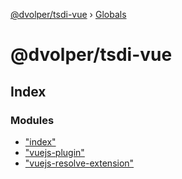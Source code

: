 [@dvolper/tsdi-vue](README.md) › [Globals](globals.md)

# @dvolper/tsdi-vue

## Index

### Modules

* ["index"](modules/_index_.md)
* ["vuejs-plugin"](modules/_vuejs_plugin_.md)
* ["vuejs-resolve-extension"](modules/_vuejs_resolve_extension_.md)
